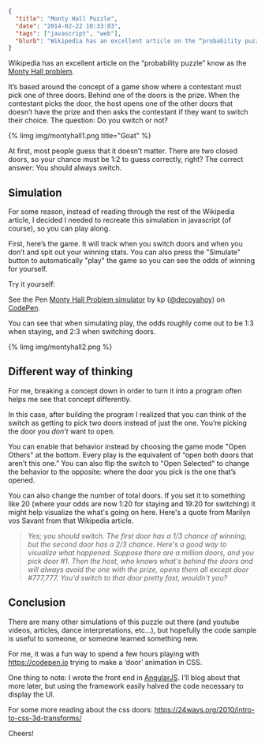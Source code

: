 ```json
{
  "title": "Monty Hall Puzzle",
  "date": "2014-02-22 10:33:03",
  "tags": ["javascript", "web"],
  "blurb": "Wikipedia has an excellent article on the “probability puzzle” know as the [Monty Hall problem](https://en.wikipedia.org/wiki/Monty_Hall_problem). \n It’s based around the concept of a game show where a contestant must pick one of three doors.  Behind one of the doors is the prize.  When the contestant picks the door, the host opens one of the other doors that doesn’t have the prize and then asks the contestant if they want to switch their choice.  The question: Do you switch or not?"
}
```

Wikipedia has an excellent article on the “probability puzzle” know as the [Monty Hall problem](https://en.wikipedia.org/wiki/Monty_Hall_problem).

It’s based around the concept of a game show where a contestant must pick one of three doors. Behind one of the doors is the prize. When the contestant picks the door, the host opens one of the other doors that doesn’t have the prize and then asks the contestant if they want to switch their choice. The question: Do you switch or not?

<!-- more -->

{% limg img/montyhall1.png title="Goat" %}

At first, most people guess that it doesn’t matter. There are two closed doors, so your chance must be 1:2 to guess correctly, right? The correct answer: You should always switch.

## Simulation

For some reason, instead of reading through the rest of the Wikipedia article, I decided I needed to recreate this simulation in javascript (of course), so you can play along.

First, here’s the game. It will track when you switch doors and when you don’t and spit out your winning stats. You can also press the "Simulate" button to automatically "play" the game so you can see the odds of winning for yourself.

Try it yourself:

<p data-height="550" data-theme-id="4105" data-slug-hash="qdkFp" data-default-tab="result" class='codepen'>See the Pen <a href='https://codepen.io/decoyahoy/pen/qdkFp'>Monty Hall Problem simulator</a> by kp (<a href='https://codepen.io/decoyahoy'>@decoyahoy</a>) on <a href='https://codepen.io'>CodePen</a>.</p>
<script async src="//codepen.io/assets/embed/ei.js"></script>

You can see that when simulating play, the odds roughly come out to be 1:3 when staying, and 2:3 when switching doors.

{% limg img/montyhall2.png %}

## Different way of thinking

For me, breaking a concept down in order to turn it into a program often helps me see that concept differently.

In this case, after building the program I realized that you can think of the switch as getting to pick two doors instead of just the one. You’re picking the door you _don’t_ want to open.

You can enable that behavior instead by choosing the game mode "Open Others" at the bottom. Every play is the equivalent of “open both doors that aren’t this one.” You can also flip the switch to "Open Selected" to change the behavior to the opposite: where the door you pick is the one that’s opened.

You can also change the number of total doors. If you set it to something like 20 (where your odds are now 1:20 for staying and 19:20 for switching) it might help visualize the what's going on here. Here's a quote from Marilyn vos Savant from that Wikipedia article.

> <cite>Yes; you should switch. The first door has a 1/3 chance of winning, but the second door has a 2/3 chance. Here's a good way to visualize what happened. Suppose there are a million doors, and you pick door #1. Then the host, who knows what's behind the doors and will always avoid the one with the prize, opens them all except door #777,777. You'd switch to that door pretty fast, wouldn't you?</cite>

## Conclusion

There are many other simulations of this puzzle out there (and youtube videos, articles, dance interpretations, etc...), but hopefully the code sample is useful to someone, or someone learned something new.

For me, it was a fun way to spend a few hours playing with https://codepen.io trying to make a ‘door’ animation in CSS.

One thing to note: I wrote the front end in [AngularJS](https://angularjs.org/). I'll blog about that more later, but using the framework easily halved the code necessary to display the UI.

For some more reading about the css doors:
https://24ways.org/2010/intro-to-css-3d-transforms/

Cheers!
